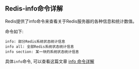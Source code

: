## Redis-info命令详解

Redis提供了info命令来查看关于Redis服务器的各种信息和统计数值。

命令如下:

```shell
info: 部分Redis系统状态统计信息
info all: 全部Redis系统状态统计信息
info section: 某一块的系统状态统计信息
```

具体`info`命令, 可以查看这篇文章 [info 命令详解](http://cmsblogs.com/?p=18755)